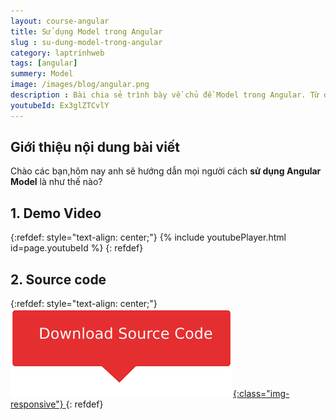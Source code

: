 ```yaml
---
layout: course-angular
title: Sử dụng Model trong Angular  
slug : su-dung-model-trong-angular
category: laptrinhweb
tags: [angular]
summery: Model   
image: /images/blog/angular.png
description : Bài chia sẻ trình bày về chủ đề Model trong Angular. Từ đó giúp hiểu được khái niệm Model trong Angular là gì? Hướng dẫn cách sử dụng Model trong Angular bao gồm cách khai báo với Class và Interface. Và nắm được sự khác nhau giữa Class và Interface, biết khi nào nên sử dụng Class hay Interface vào các dự án Angular. Đồng thời trong bài có kèm theo ví dụ hướng dẫn demo sử dụng model trong một dự án Angular. 
youtubeId: Ex3glZTCvlY
---
```


## **Giới thiệu nội dung bài viết**

Chào các bạn,hôm nay anh sẽ hướng dẫn mọi người cách <b>sử dụng Angular Model</b> là như thế nào?

## **1. Demo Video**

{:refdef: style="text-align: center;"}
{% include youtubePlayer.html id=page.youtubeId %}
{: refdef}

## **2. Source code**


{:refdef: style="text-align: center;"}
<a href="https://github.com/levunguyen/Angular-Model" target="_blank"> ![Sourcecode ](/images/icon/githubsource.png){:class="img-responsive"} </a>
{: refdef}